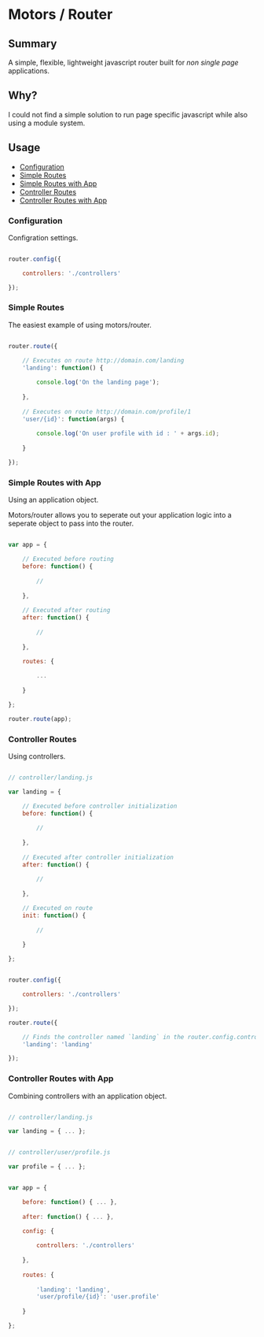 # Motors / Router

## Summary

A simple, flexible, lightweight javascript router built for *non single page* applications.

## Why?

I could not find a simple solution to run page specific javascript while also using a module system.

## Usage

* [Configuration](#configuration)
* [Simple Routes](#simple-routes)
* [Simple Routes with App](#application-routes-app)
* [Controller Routes](#controller-routes)
* [Controller Routes with App](#controller-routes-app)

### Configuration

Configration settings.

```js

router.config({

    controllers: './controllers'

});

```

### Simple Routes

The easiest example of using motors/router.

```js

router.route({

    // Executes on route http://domain.com/landing
    'landing': function() {
        
        console.log('On the landing page');
        
    },
    
    // Executes on route http://domain.com/profile/1
    'user/{id}': function(args) {
    
        console.log('On user profile with id : ' + args.id);
    
    }

});

```

### Simple Routes with App 

Using an application object.

Motors/router allows you to seperate out your application logic into a seperate object to pass into the router.

```js

var app = {

    // Executed before routing
    before: function() {
    
        //
    
    },
    
    // Executed after routing
    after: function() {
    
        //
    
    },

    routes: {
        
        ...
        
    }

};

router.route(app);

```

### Controller Routes

Using controllers.

```js

// controller/landing.js

var landing = {

    // Executed before controller initialization
    before: function() {
    
        //
    
    },
    
    // Executed after controller initialization
    after: function() {
    
        //
    
    },

    // Executed on route
    init: function() {
    
        //
    
    }

};

```

```js

router.config({

    controllers: './controllers'

});

router.route({

    // Finds the controller named `landing` in the router.config.controllers directory
    'landing': 'landing'

});

```

### Controller Routes with App

Combining controllers with an application object.

```js

// controller/landing.js

var landing = { ... };

```

```js

// controller/user/profile.js

var profile = { ... };

```

```js

var app = {

    before: function() { ... },
    
    after: function() { ... },

    config: {
    
        controllers: './controllers'
        
    },
    
    routes: {
    
        'landing': 'landing',
        'user/profile/{id}': 'user.profile'
    
    }

};

```